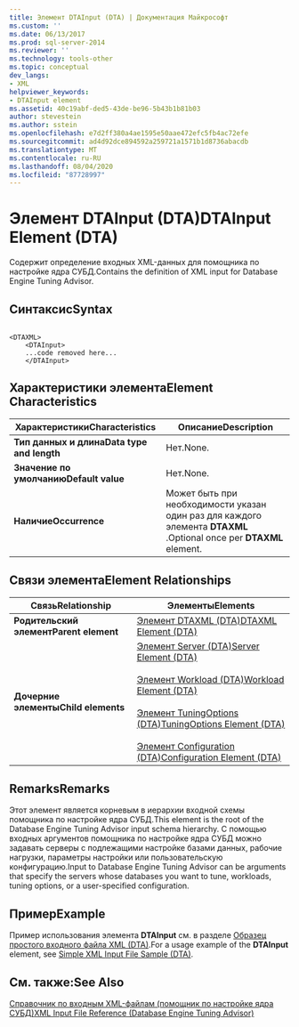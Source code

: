 ```yaml
---
title: Элемент DTAInput (DTA) | Документация Майкрософт
ms.custom: ''
ms.date: 06/13/2017
ms.prod: sql-server-2014
ms.reviewer: ''
ms.technology: tools-other
ms.topic: conceptual
dev_langs:
- XML
helpviewer_keywords:
- DTAInput element
ms.assetid: 40c19abf-ded5-43de-be96-5b43b1b81b03
author: stevestein
ms.author: sstein
ms.openlocfilehash: e7d2ff380a4ae1595e50aae472efc5fb4ac72efe
ms.sourcegitcommit: ad4d92dce894592a259721a1571b1d8736abacdb
ms.translationtype: MT
ms.contentlocale: ru-RU
ms.lasthandoff: 08/04/2020
ms.locfileid: "87728997"
---
```

# <a name="dtainput-element-dta"></a><span data-ttu-id="7a1f3-102">Элемент DTAInput (DTA)</span><span class="sxs-lookup"><span data-stu-id="7a1f3-102">DTAInput Element (DTA)</span></span>
  <span data-ttu-id="7a1f3-103">Содержит определение входных XML-данных для помощника по настройке ядра СУБД.</span><span class="sxs-lookup"><span data-stu-id="7a1f3-103">Contains the definition of XML input for Database Engine Tuning Advisor.</span></span>  
  
## <a name="syntax"></a><span data-ttu-id="7a1f3-104">Синтаксис</span><span class="sxs-lookup"><span data-stu-id="7a1f3-104">Syntax</span></span>  
  
```  
  
<DTAXML>  
    <DTAInput>  
    ...code removed here...  
    </DTAInput>  
```  
  
## <a name="element-characteristics"></a><span data-ttu-id="7a1f3-105">Характеристики элемента</span><span class="sxs-lookup"><span data-stu-id="7a1f3-105">Element Characteristics</span></span>  
  
|<span data-ttu-id="7a1f3-106">Характеристики</span><span class="sxs-lookup"><span data-stu-id="7a1f3-106">Characteristics</span></span>|<span data-ttu-id="7a1f3-107">Описание</span><span class="sxs-lookup"><span data-stu-id="7a1f3-107">Description</span></span>|  
|---------------------|-----------------|  
|<span data-ttu-id="7a1f3-108">**Тип данных и длина**</span><span class="sxs-lookup"><span data-stu-id="7a1f3-108">**Data type and length**</span></span>|<span data-ttu-id="7a1f3-109">Нет.</span><span class="sxs-lookup"><span data-stu-id="7a1f3-109">None.</span></span>|  
|<span data-ttu-id="7a1f3-110">**Значение по умолчанию**</span><span class="sxs-lookup"><span data-stu-id="7a1f3-110">**Default value**</span></span>|<span data-ttu-id="7a1f3-111">Нет.</span><span class="sxs-lookup"><span data-stu-id="7a1f3-111">None.</span></span>|  
|<span data-ttu-id="7a1f3-112">**Наличие**</span><span class="sxs-lookup"><span data-stu-id="7a1f3-112">**Occurrence**</span></span>|<span data-ttu-id="7a1f3-113">Может быть при необходимости указан один раз для каждого элемента **DTAXML** .</span><span class="sxs-lookup"><span data-stu-id="7a1f3-113">Optional once per **DTAXML** element.</span></span>|  
  
## <a name="element-relationships"></a><span data-ttu-id="7a1f3-114">Связи элемента</span><span class="sxs-lookup"><span data-stu-id="7a1f3-114">Element Relationships</span></span>  
  
|<span data-ttu-id="7a1f3-115">Связь</span><span class="sxs-lookup"><span data-stu-id="7a1f3-115">Relationship</span></span>|<span data-ttu-id="7a1f3-116">Элементы</span><span class="sxs-lookup"><span data-stu-id="7a1f3-116">Elements</span></span>|  
|------------------|--------------|  
|<span data-ttu-id="7a1f3-117">**Родительский элемент**</span><span class="sxs-lookup"><span data-stu-id="7a1f3-117">**Parent element**</span></span>|[<span data-ttu-id="7a1f3-118">Элемент DTAXML (DTA)</span><span class="sxs-lookup"><span data-stu-id="7a1f3-118">DTAXML Element &#40;DTA&#41;</span></span>](dtaxml-element-dta.md)|  
|<span data-ttu-id="7a1f3-119">**Дочерние элементы**</span><span class="sxs-lookup"><span data-stu-id="7a1f3-119">**Child elements**</span></span>|[<span data-ttu-id="7a1f3-120">Элемент Server (DTA)</span><span class="sxs-lookup"><span data-stu-id="7a1f3-120">Server Element &#40;DTA&#41;</span></span>](server-element-dta.md)<br /><br /> [<span data-ttu-id="7a1f3-121">Элемент Workload (DTA)</span><span class="sxs-lookup"><span data-stu-id="7a1f3-121">Workload Element &#40;DTA&#41;</span></span>](workload-element-dta.md)<br /><br /> [<span data-ttu-id="7a1f3-122">Элемент TuningOptions (DTA)</span><span class="sxs-lookup"><span data-stu-id="7a1f3-122">TuningOptions Element &#40;DTA&#41;</span></span>](tuningoptions-element-dta.md)<br /><br /> [<span data-ttu-id="7a1f3-123">Элемент Configuration (DTA)</span><span class="sxs-lookup"><span data-stu-id="7a1f3-123">Configuration Element &#40;DTA&#41;</span></span>](configuration-element-dta.md)|  
  
## <a name="remarks"></a><span data-ttu-id="7a1f3-124">Remarks</span><span class="sxs-lookup"><span data-stu-id="7a1f3-124">Remarks</span></span>  
 <span data-ttu-id="7a1f3-125">Этот элемент является корневым в иерархии входной схемы помощника по настройке ядра СУБД.</span><span class="sxs-lookup"><span data-stu-id="7a1f3-125">This element is the root of the Database Engine Tuning Advisor input schema hierarchy.</span></span> <span data-ttu-id="7a1f3-126">С помощью входных аргументов помощника по настройке ядра СУБД можно задавать серверы с подлежащими настройке базами данных, рабочие нагрузки, параметры настройки или пользовательскую конфигурацию.</span><span class="sxs-lookup"><span data-stu-id="7a1f3-126">Input to Database Engine Tuning Advisor can be arguments that specify the servers whose databases you want to tune, workloads, tuning options, or a user-specified configuration.</span></span>  
  
## <a name="example"></a><span data-ttu-id="7a1f3-127">Пример</span><span class="sxs-lookup"><span data-stu-id="7a1f3-127">Example</span></span>  
 <span data-ttu-id="7a1f3-128">Пример использования элемента **DTAInput** см. в разделе [Образец простого входного файла XML (DTA)](simple-xml-input-file-sample-dta.md).</span><span class="sxs-lookup"><span data-stu-id="7a1f3-128">For a usage example of the **DTAInput** element, see [Simple XML Input File Sample &#40;DTA&#41;](simple-xml-input-file-sample-dta.md).</span></span>  
  
## <a name="see-also"></a><span data-ttu-id="7a1f3-129">См. также:</span><span class="sxs-lookup"><span data-stu-id="7a1f3-129">See Also</span></span>  
 [<span data-ttu-id="7a1f3-130">Справочник по входным XML-файлам (помощник по настройке ядра СУБД)</span><span class="sxs-lookup"><span data-stu-id="7a1f3-130">XML Input File Reference &#40;Database Engine Tuning Advisor&#41;</span></span>](xml-input-file-reference-database-engine-tuning-advisor.md)  
  
  
